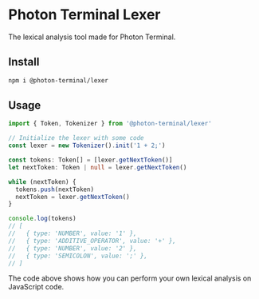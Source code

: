 # Photon Terminal Lexer

The lexical analysis tool made for Photon Terminal.

## Install

```bash
npm i @photon-terminal/lexer
```

## Usage

```typescript
import { Token, Tokenizer } from '@photon-terminal/lexer'

// Initialize the lexer with some code
const lexer = new Tokenizer().init('1 + 2;')

const tokens: Token[] = [lexer.getNextToken()]
let nextToken: Token | null = lexer.getNextToken()

while (nextToken) {
  tokens.push(nextToken)
  nextToken = lexer.getNextToken()
}

console.log(tokens)
// [
//   { type: 'NUMBER', value: '1' },
//   { type: 'ADDITIVE_OPERATOR', value: '+' },
//   { type: 'NUMBER', value: '2' },
//   { type: 'SEMICOLON', value: ';' },
// ]
```

The code above shows how you can perform your own lexical analysis on JavaScript code.
